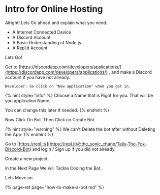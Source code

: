 # Intro for Online Hosting



Alright! Lets Go ahead and explain what you need.

* A Internet Connected Device
* A Discord Account
* A Basic Understanding of Node.js
* A Repl.it Account

Lets Go!

Get to [https://discordapp.com/developers/applications/](https://discordapp.com/developers/applications/) , and make a Discord account if you have not already.

```
Developer: Go click on "New application" when you get in.
```

{% hint style="info" %}
 Choose a Name that is Right for you. That will be you application Name.

You can change this later if needed. 
{% endhint %}

Now Click On Bot. Then Click on Create Bot.

{% hint style="warning" %}
We can't Delete the bot after without Deleting the App. 
{% endhint %}

Go to [https://repl.it/](https://repl.it/@the_sonic_chann/Tails-The-Fox-Discord-Bot) and login / Sign up if you did not already.

Create a new project.

In the Next Page We will Tackle Coding the Bot. 

Lets Move on.

{% page-ref page="how-to-make-a-bot.md" %}

